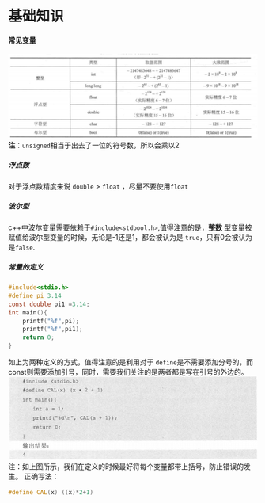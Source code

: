 # 基础知识  
#### 常见变量 
![](image/2022-03-03-15-33-34.png)  
**注**：```unsigned```相当于出去了一位的符号数，所以会乘以2  
##### 浮点数  
对于浮点数精度来说 ```double``` > ```float``` ，尽量不要使用```float```  
##### 波尔型
c++中波尔变量需要依赖于```#include<stdbool.h>```,值得注意的是，**整数** 型变量被赋值给波尔型变量的时候，无论是-1还是1，都会被认为是 ```true```，只有0会被认为是```false```.  
##### 常量的定义
``` c
#include<stdio.h>
#define pi 3.14
const double pi1 =3.14;
int main(){
    printf("%f",pi);
    printf("%f",pi1);
    return 0;
}
```
如上为两种定义的方式，值得注意的是利用对于 ```define```是不需要添加分号的，而const则需要添加引号，同时，需要我们关注的是两者都是写在引号的外边的。
![](image/2022-03-03-19-07-23.png)
注：如上图所示，我们在定义的时候最好将每个变量都带上括号，防止错误的发生。
正确写法：
```c++
#define CAL(x) ((x)*2+1)
```


##### 
